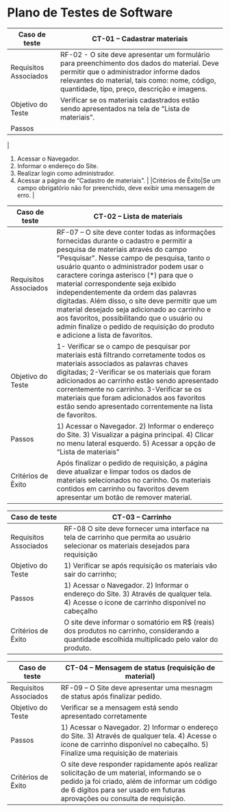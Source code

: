 # Plano de Testes de Software

<!--<span style="color:red">Pré-requisitos: <a href="2-Especificação do Projeto.md"> Especificação do Projeto</a></span>, <a href="3-Projeto de Interface.md"> Projeto de Interface</a>-->

<!-- Apresente os cenários de testes utilizados na realização dos testes da sua aplicação. Escolha cenários de testes que demonstrem os requisitos sendo satisfeitos.

Enumere quais cenários de testes foram selecionados para teste. Neste tópico o grupo deve detalhar quais funcionalidades avaliadas, o grupo de usuários que foi escolhido para participar do teste e as ferramentas utilizadas. -->


|Caso de teste  | CT-01 – Cadastrar materiais  |
|-------|-------------------------|
|Requisitos Associados| RF-02 - O site deve apresentar um formulário para preenchimento dos dados do material. Deve permitir que o administrador informe dados relevantes do material, tais como: nome, código, quantidade, tipo, preço, descrição e imagens. | 
|Objetivo do Teste| Verificar se os materiais cadastrados estão sendo apresentados na tela de “Lista de materiais”. | 
|Passos
|
 1. Acessar o Navegador.
 2. Informar o endereço do Site. 
 3. Realizar login como administrador.
 4. Acessar a página de “Cadastro de materiais”. |
|Critérios de Êxito|Se um campo obrigatório não for preenchido, deve exibir uma mensagem de erro. |

 |Caso de teste  | CT-02 – Lista de materiais |
|-------|-------------------------|
|Requisitos Associados| RF-07 – O site deve conter todas as informações fornecidas durante o cadastro e permitir a pesquisa de materiais através do campo "Pesquisar". Nesse campo de pesquisa, tanto o usuário quanto o administrador podem usar o caractere coringa asterisco (*) para que o material correspondente seja exibido independentemente da ordem das palavras digitadas. Além disso, o site deve permitir que um material desejado seja adicionado ao carrinho e aos favoritos, possibilitando que o usuário ou admin finalize o pedido de requisição do produto e adicione a lista de favoritos. | 
|Objetivo do Teste| 1- Verificar se o campo de pesquisar por materiais está filtrando corretamente todos os materiais associados as palavras chaves digitadas; 2-Verificar se os materiais que foram adicionados ao carrinho estão sendo apresentado correntemente no carrinho. 3-Verificar se os materiais que foram adicionados aos favoritos estão sendo apresentado correntemente na lista de favoritos.| 
|Passos|1) Acessar o Navegador. 2) Informar o endereço do Site. 3) Visualizar a página principal. 4) Clicar no menu lateral esquerdo. 5) Acessar a opção de “Lista de materiais”|
|Critérios de Êxito| Após finalizar o pedido de requisição, a página deve atualizar e limpar todos os dados de materiais selecionados no carinho. Os materiais contidos em carrinho ou favoritos devem apresentar um botão de remover material.|


|Caso de teste  | CT-03 – Carrinho  |
|-------|-------------------------|
|Requisitos Associados| RF-08 O site deve fornecer uma interface na tela de carrinho que permita ao usuário selecionar os materiais desejados para requisição | 
|Objetivo do Teste|1) Verificar se após requisição os materiais vão sair do carrinho;| 
|Passos|1) Acessar o Navegador. 2) Informar o endereço do Site. 3) Através de qualquer tela. 4) Acesse o ícone de carrinho disponível no cabeçalho|
|Critérios de Êxito| O site deve informar o somatório em R$ (reais) dos produtos no carrinho, considerando a quantidade escolhida multiplicado pelo valor do produto. |

|Caso de teste  | CT-04 – Mensagem de status (requisição de material) |
|-------|-------------------------|
|Requisitos Associados| RF-09 – O Site deve apresentar uma mesnagm de status após finalizar pedido. | 
|Objetivo do Teste|Verificar se a mensagem está sendo apresentado corretamente| 
|Passos|1) Acessar o Navegador. 2) Informar o endereço do Site. 3) Através de qualquer tela. 4) Acesse o ícone de carrinho disponível no cabeçalho. 5) Finalize uma requisição de materiais|
|Critérios de Êxito|O site deve responder rapidamente após realizar solicitação de um material, informando se o pedido ja foi criado, além de informar um código de 6 dígitos para ser usado em futuras aprovações ou consulta de requisição.|


